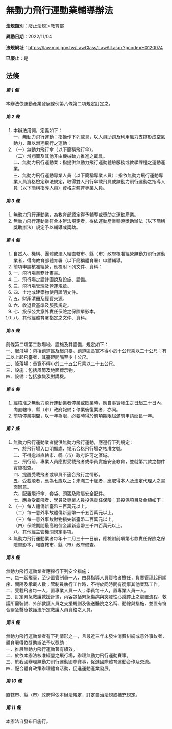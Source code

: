 # 無動力飛行運動業輔導辦法

**法規類別**：廢止法規＞教育部

**異動日期**：2022/11/04  

**法規網址**：https://law.moj.gov.tw/LawClass/LawAll.aspx?pcode=H0120074

**已廢止**：是



## 法條
##### 第 1 條
本辦法依運動產業發展條例第八條第二項規定訂定之。

##### 第 2 條
1. 本辦法用詞，定義如下︰  
一、無動力飛行運動：指操作下列載具，以人員助跑及利用風力支撐形成空氣動力，藉以滑翔飛行之運動：
1. （一）無動力飛行傘（以下簡稱飛行傘）。  
（二）滑翔翼及其他非由機械動力推進之載具。  
二、無動力飛行運動業：指提供無動力飛行運動體驗服務或教學課程之運動產業。  
三、無動力飛行運動專業人員（以下簡稱專業人員）：指依無動力飛行運動專業人員資格檢定辦法規定，取得雙人飛行傘載飛員或無動力飛行運動之指導人員（以下簡稱指導人員）資格之體育專業人員。

##### 第 3 條
1. 無動力飛行運動業，為教育部認定得予輔導或獎助之運動產業。
1. 無動力飛行運動業符合本辦法規定者，得依運動產業輔導獎助辦法（以下簡稱獎助辦法）規定予以輔導或獎助。

##### 第 4 條
1. 自然人、機構、團體或法人經直轄市、縣（市）政府核准經營無動力飛行運動業者，得向教育部體育署（以下簡稱體育署）申請輔導。
1. 前項申請核准經營，應檢附下列文件、資料：
1. 一、飛行場業務計畫書。
1. 二、飛行場之設計圖說及設施、設備。
1. 三、飛行場管理及營運規章。
1. 四、土地或建築物使用證明文件。
1. 五、財產清冊及經費來源。
1. 六、收退費基準及服務規定。
1. 七、投保公共意外責任保險之保險單影本。
1. 八、其他經體育署指定之文件、資料。

##### 第 5 條
前條第二項第二款場地、設施及其設備，規定如下：  
一、起飛場：包括跑道區及起飛臺。跑道區長寬不得小於十公尺乘以二十公尺；有二以上起飛臺者，其臺距間隔至少十公尺。  
二、降落場：長寬不得小於二十五公尺乘以二十五公尺。  
三、設施：包括風筒及地面標示物。  
四、設備：包括旗幟及對講機。  

##### 第 6 條
1. 經核准之無動力飛行運動業者停業或歇業時，應自事實發生之日起三十日內，向直轄市、縣（市）政府報備；停業後復業者，亦同。
1. 前項停業期間，以一年為限，必要時得於前項期限屆滿前申請延長一年。

##### 第 7 條
1. 無動力飛行運動業者提供無動力飛行運動，應遵行下列規定：  
一、於飛行場入口明顯處，揭示合格飛行場之核准文號。  
二、不得逾越直轄市、縣（市）政府許可之區域。  
三、飛行前，專業人員應對受載飛者或學員實施安全教育，並就第六款之物件實施檢查。  
四、提醒受載飛者或學員不適合飛行之情形。  
五、受載飛者，應為七歲以上；未滿二十歲者，應取得本人及法定代理人之書面同意。  
六、配置飛行傘、套袋、頭盔及附屬安全配件。  
七、應為受載飛者、學員及專業人員投保責任保險；其投保項目及金額如下：
1. （一）每人體傷新臺幣三百萬元以上。  
（二）每一意外事故體傷新臺幣一千五百萬元以上。  
（三）每一意外事故財物損失新臺幣二百萬元以上。  
（四）保險期間最高賠償金額新臺幣三千四百萬元以上。  
八、其他經主管機關規定事項。
1. 無動力飛行運動業者每年十二月三十一日前，應檢附前項第七款責任保險之保險單影本，報直轄市、縣（市）政府備查。

##### 第 8 條
無動力飛行運動業者應採行下列安全措施：  
一、每一起飛臺，至少置管制員一人，由具指導人員資格者擔任，負責管理起飛順序、間隔及承載人數；管制員執行工作時，不得於同時間有從事其他業務工作。  
二、受載飛者每一人，置專業人員一人；學員每十人，置專業人員一人。  
三、訂定緊急救護救援計畫，內容包括緊急傷病與突發性心跳停止之處置流程、救護所需裝備、外部救護人員之支援規劃及後送醫院之名稱、動線與措施，並置有符合緊急醫療救護法所定救護人員資格之人員。  

##### 第 9 條
無動力飛行運動業者有下列情形之一，且最近三年未發生消費糾紛或意外事故者，體育署得依獎助辦法予以獎助：  
一、推展無動力飛行運動著有績效。  
二、於依本辦法核准經營之飛行場，辦理無動力飛行運動賽事。  
三、於我國辦理無動力飛行運動國際賽事，促進國際體育運動合作及交流。  
四、配合體育政策辦理體育活動，促進運動產業發展。  

##### 第 10 條
直轄市、縣（市）政府得依本辦法規定，訂定自治法規或補充規定。

##### 第 11 條
本辦法自發布日施行。


